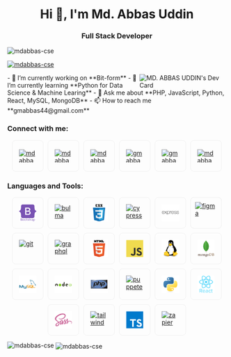 <h1 align="center">Hi 👋, I'm Md. Abbas Uddin</h1>
<h3 align="center">Full Stack Developer</h3>


<p align="left"> <img
    src="https://komarev.com/ghpvc/?username=mdabbas-cse&label=Profile%20views&color=0e75b6&style=flat"
    alt="mdabbas-cse" /> </p>
    
<p align="left"> <a href="https://github.com/ryo-ma/github-profile-trophy"><img
      src="https://github-profile-trophy.vercel.app/?username=mdabbas-cse" alt="mdabbas-cse" /></a> </p>
      <a  href="https://app.daily.dev/mdabbas_cse"><img align="right" src="https://api.daily.dev/devcards/e5560d551e0d41028b98cf262b8bc1df.png?r=huo" width="200" alt="MD. ABBAS UDDIN's Dev Card"/></a>
- 🔭 I’m currently working on **Bit-form**
- 🌱 I’m currently learning **Python for Data Science & Machine Learing**
- 💬 Ask me about **PHP, JavaScript, Python, React, MySQL, MongoDB**
- 📫 How to reach me **gmabbas44@gmail.com**
<h3 align="left">Connect with me:</h3>
<p align="left" style="display: flex;
gap: 10px;
flex-direction: row;
flex-wrap: wrap;
justify-content: center;
align-items: center;">
  <a style="display: flex;
    flex-direction: column;
    align-items: center;
    justify-content: center;
    gap: 10px;
    width: 50px;
    height: 50px;
    border: 1px solid #f0f0f0;
    border-radius: 8px;
    padding: 10px;
    transition: .5s all ease;" href="https://codepen.io/mdabbas-cse" target="_blank"><img align="center"
      src="https://raw.githubusercontent.com/rahuldkjain/github-profile-readme-generator/master/src/images/icons/Social/codepen.svg"
      alt="mdabbas-cse" height="30" width="40" /></a>
  <a style="display: flex;
    flex-direction: column;
    align-items: center;
    justify-content: center;
    gap: 10px;
    width: 50px;
    height: 50px;
    border: 1px solid #f0f0f0;
    border-radius: 8px;
    padding: 10px;
    transition: .5s all ease;" href="https://linkedin.com/in/mdabbascse" target="_blank"><img align="center"
      src="https://raw.githubusercontent.com/rahuldkjain/github-profile-readme-generator/master/src/images/icons/Social/linked-in-alt.svg"
      alt="mdabbascse" height="30" width="40" /></a>
  <a style="display: flex;
    flex-direction: column;
    align-items: center;
    justify-content: center;
    gap: 10px;
    width: 50px;
    height: 50px;
    border: 1px solid #f0f0f0;
    border-radius: 8px;
    padding: 10px;
    transition: .5s all ease;" href="https://codesandbox.com/mdabbas-cse" target="_blank"><img align="center"
      src="https://raw.githubusercontent.com/rahuldkjain/github-profile-readme-generator/master/src/images/icons/Social/codesandbox.svg"
      alt="mdabbas-cse" height="30" width="40" /></a>
  <a style="display: flex;
    flex-direction: column;
    align-items: center;
    justify-content: center;
    gap: 10px;
    width: 50px;
    height: 50px;
    border: 1px solid #f0f0f0;
    border-radius: 8px;
    padding: 10px;
    transition: .5s all ease;" href="https://fb.com/gmabbas12125" target="_blank"><img align="center"
      src="https://raw.githubusercontent.com/rahuldkjain/github-profile-readme-generator/master/src/images/icons/Social/facebook.svg"
      alt="gmabbas12125" height="30" width="40" /></a>
  <a style="display: flex;
    flex-direction: column;
    align-items: center;
    justify-content: center;
    gap: 10px;
    width: 50px;
    height: 50px;
    border: 1px solid #f0f0f0;
    border-radius: 8px;
    padding: 10px;
    transition: .5s all ease;" href="https://www.hackerrank.com/gmabbas44" target="_blank"><img align="center"
      src="https://raw.githubusercontent.com/rahuldkjain/github-profile-readme-generator/master/src/images/icons/Social/hackerrank.svg"
      alt="gmabbas44" height="30" width="40" /></a>
  <a style="display: flex;
    flex-direction: column;
    align-items: center;
    justify-content: center;
    gap: 10px;
    width: 50px;
    height: 50px;
    border: 1px solid #f0f0f0;
    border-radius: 8px;
    padding: 10px;
    transition: .5s all ease;" href="https://www.leetcode.com/mdabbascse" target="_blank"><img align="center"
      src="https://raw.githubusercontent.com/rahuldkjain/github-profile-readme-generator/master/src/images/icons/Social/leet-code.svg"
      alt="mdabbascse" height="30" width="40" /></a>
</p>
<h3 align="left">Languages and Tools:</h3>
<p align="left" style="display: flex;
    gap: 10px;
    flex-direction: row;
    flex-wrap: wrap;
    justify-content: center;
    align-items: center;">
  <a style="display: flex;
    flex-direction: column;
    align-items: center;
    justify-content: center;
    gap: 10px;
    width: 50px;
    height: 50px;
    border: 1px solid #f0f0f0;
    border-radius: 8px;
    padding: 10px;
    transition: .5s all ease;" href="https://getbootstrap.com" target="_blank" rel="noreferrer">
    <img src="https://raw.githubusercontent.com/devicons/devicon/master/icons/bootstrap/bootstrap-plain-wordmark.svg"
      alt="bootstrap" width="40" height="40" /> </a>
  <a style="display: flex;
    flex-direction: column;
    align-items: center;
    justify-content: center;
    gap: 10px;
    width: 50px;
    height: 50px;
    border: 1px solid #f0f0f0;
    border-radius: 8px;
    padding: 10px;
    transition: .5s all ease;" href="https://bulma.io/" target="_blank" rel="noreferrer"> <img
      src="https://raw.githubusercontent.com/gilbarbara/logos/804dc257b59e144eaca5bc6ffd16949752c6f789/logos/bulma.svg"
      alt="bulma" width="40" height="40" /> </a> <a style="display: flex;
    flex-direction: column;
    align-items: center;
    justify-content: center;
    gap: 10px;
    width: 50px;
    height: 50px;
    border: 1px solid #f0f0f0;
    border-radius: 8px;
    padding: 10px;
    transition: .5s all ease;" href="https://www.w3schools.com/css/" target="_blank" rel="noreferrer">
    <img src="https://raw.githubusercontent.com/devicons/devicon/master/icons/css3/css3-original-wordmark.svg"
      alt="css3" width="40" height="40" /> </a> <a style="display: flex;
    flex-direction: column;
    align-items: center;
    justify-content: center;
    gap: 10px;
    width: 50px;
    height: 50px;
    border: 1px solid #f0f0f0;
    border-radius: 8px;
    padding: 10px;
    transition: .5s all ease;" href="https://www.cypress.io" target="_blank" rel="noreferrer"> <img
      src="https://raw.githubusercontent.com/simple-icons/simple-icons/6e46ec1fc23b60c8fd0d2f2ff46db82e16dbd75f/icons/cypress.svg"
      alt="cypress" width="40" height="40" /> </a> <a style="display: flex;
    flex-direction: column;
    align-items: center;
    justify-content: center;
    gap: 10px;
    width: 50px;
    height: 50px;
    border: 1px solid #f0f0f0;
    border-radius: 8px;
    padding: 10px;
    transition: .5s all ease;" href="https://expressjs.com" target="_blank" rel="noreferrer">
    <img src="https://raw.githubusercontent.com/devicons/devicon/master/icons/express/express-original-wordmark.svg"
      alt="express" width="40" height="40" /> </a> <a style="display: flex;
    flex-direction: column;
    align-items: center;
    justify-content: center;
    gap: 10px;
    width: 50px;
    height: 50px;
    border: 1px solid #f0f0f0;
    border-radius: 8px;
    padding: 10px;
    transition: .5s all ease;" href="https://www.figma.com/" target="_blank" rel="noreferrer">
    <img style="display: flex;
    flex-direction: column;
    align-items: center;
    justify-content: center;
    gap: 10px;
    width: 50px;
    height: 50px;
    border: 1px solid #f0f0f0;
    border-radius: 8px;
    padding: 10px;
    transition: .5s all ease;" src="https://www.vectorlogo.zone/logos/figma/figma-icon.svg" alt="figma" width="40"
      height="40" /> </a> <a style="display: flex;
      flex-direction: column;
      align-items: center;
      justify-content: center;
      gap: 10px;
      width: 50px;
      height: 50px;
      border: 1px solid #f0f0f0;
      border-radius: 8px;
      padding: 10px;
      transition: .5s all ease;" href="https://git-scm.com/" target="_blank" rel="noreferrer"> <img
      src="https://www.vectorlogo.zone/logos/git-scm/git-scm-icon.svg" alt="git" width="40" height="40" /> </a> <a
    style="display: flex;
      flex-direction: column;
      align-items: center;
      justify-content: center;
      gap: 10px;
      width: 50px;
      height: 50px;
      border: 1px solid #f0f0f0;
      border-radius: 8px;
      padding: 10px;
      transition: .5s all ease;" href="https://graphql.org" target="_blank" rel="noreferrer"> <img
      src="https://www.vectorlogo.zone/logos/graphql/graphql-icon.svg" alt="graphql" width="40" height="40" /> </a> <a
    style="display: flex;
      flex-direction: column;
      align-items: center;
      justify-content: center;
      gap: 10px;
      width: 50px;
      height: 50px;
      border: 1px solid #f0f0f0;
      border-radius: 8px;
      padding: 10px;
      transition: .5s all ease;" href="https://www.w3.org/html/" target="_blank" rel="noreferrer"> <img
      src="https://raw.githubusercontent.com/devicons/devicon/master/icons/html5/html5-original-wordmark.svg"
      alt="html5" width="40" height="40" /> </a> <a style="display: flex;
    flex-direction: column;
    align-items: center;
    justify-content: center;
    gap: 10px;
    width: 50px;
    height: 50px;
    border: 1px solid #f0f0f0;
    border-radius: 8px;
    padding: 10px;
    transition: .5s all ease;" href="https://developer.mozilla.org/en-US/docs/Web/JavaScript" target="_blank"
    rel="noreferrer"> <img
      src="https://raw.githubusercontent.com/devicons/devicon/master/icons/javascript/javascript-original.svg"
      alt="javascript" width="40" height="40" /> </a> <a style="display: flex;
    flex-direction: column;
    align-items: center;
    justify-content: center;
    gap: 10px;
    width: 50px;
    height: 50px;
    border: 1px solid #f0f0f0;
    border-radius: 8px;
    padding: 10px;
    transition: .5s all ease;" href="https://www.linux.org/" target="_blank" rel="noreferrer">
    <img src="https://raw.githubusercontent.com/devicons/devicon/master/icons/linux/linux-original.svg" alt="linux"
      width="40" height="40" /> </a> <a style="display: flex;
    flex-direction: column;
    align-items: center;
    justify-content: center;
    gap: 10px;
    width: 50px;
    height: 50px;
    border: 1px solid #f0f0f0;
    border-radius: 8px;
    padding: 10px;
    transition: .5s all ease;" href="https://www.mongodb.com/" target="_blank" rel="noreferrer"> <img
      src="https://raw.githubusercontent.com/devicons/devicon/master/icons/mongodb/mongodb-original-wordmark.svg"
      alt="mongodb" width="40" height="40" /> </a> <a style="display: flex;
    flex-direction: column;
    align-items: center;
    justify-content: center;
    gap: 10px;
    width: 50px;
    height: 50px;
    border: 1px solid #f0f0f0;
    border-radius: 8px;
    padding: 10px;
    transition: .5s all ease;" href="https://www.mysql.com/" target="_blank" rel="noreferrer">
    <img src="https://raw.githubusercontent.com/devicons/devicon/master/icons/mysql/mysql-original-wordmark.svg"
      alt="mysql" width="40" height="40" /> </a> <a style="display: flex;
    flex-direction: column;
    align-items: center;
    justify-content: center;
    gap: 10px;
    width: 50px;
    height: 50px;
    border: 1px solid #f0f0f0;
    border-radius: 8px;
    padding: 10px;
    transition: .5s all ease;" href="https://nodejs.org" target="_blank" rel="noreferrer"> <img
      src="https://raw.githubusercontent.com/devicons/devicon/master/icons/nodejs/nodejs-original-wordmark.svg"
      alt="nodejs" width="40" height="40" /> </a> <a style="display: flex;
    flex-direction: column;
    align-items: center;
    justify-content: center;
    gap: 10px;
    width: 50px;
    height: 50px;
    border: 1px solid #f0f0f0;
    border-radius: 8px;
    padding: 10px;
    transition: .5s all ease;" href="https://www.php.net" target="_blank" rel="noreferrer"> <img
      src="https://raw.githubusercontent.com/devicons/devicon/master/icons/php/php-original.svg" alt="php" width="40"
      height="40" /> </a> <a style="display: flex;
    flex-direction: column;
    align-items: center;
    justify-content: center;
    gap: 10px;
    width: 50px;
    height: 50px;
    border: 1px solid #f0f0f0;
    border-radius: 8px;
    padding: 10px;
    transition: .5s all ease;" href="https://github.com/puppeteer/puppeteer" target="_blank" rel="noreferrer"> <img
      src="https://www.vectorlogo.zone/logos/pptrdev/pptrdev-official.svg" alt="puppeteer" width="40" height="40" />
  </a> <a style="display: flex;
    flex-direction: column;
    align-items: center;
    justify-content: center;
    gap: 10px;
    width: 50px;
    height: 50px;
    border: 1px solid #f0f0f0;
    border-radius: 8px;
    padding: 10px;
    transition: .5s all ease;" href="https://www.python.org" target="_blank" rel="noreferrer"> <img
      src="https://raw.githubusercontent.com/devicons/devicon/master/icons/python/python-original.svg" alt="python"
      width="40" height="40" /> </a> <a style="display: flex;
    flex-direction: column;
    align-items: center;
    justify-content: center;
    gap: 10px;
    width: 50px;
    height: 50px;
    border: 1px solid #f0f0f0;
    border-radius: 8px;
    padding: 10px;
    transition: .5s all ease;" href="https://reactjs.org/" target="_blank" rel="noreferrer"> <img
      src="https://raw.githubusercontent.com/devicons/devicon/master/icons/react/react-original-wordmark.svg"
      alt="react" width="40" height="40" /> </a> <a style="display: flex;
    flex-direction: column;
    align-items: center;
    justify-content: center;
    gap: 10px;
    width: 50px;
    height: 50px;
    border: 1px solid #f0f0f0;
    border-radius: 8px;
    padding: 10px;
    transition: .5s all ease;" href="https://sass-lang.com" target="_blank" rel="noreferrer"> <img
      src="https://raw.githubusercontent.com/devicons/devicon/master/icons/sass/sass-original.svg" alt="sass" width="40"
      height="40" /> </a> <a style="display: flex;
    flex-direction: column;
    align-items: center;
    justify-content: center;
    gap: 10px;
    width: 50px;
    height: 50px;
    border: 1px solid #f0f0f0;
    border-radius: 8px;
    padding: 10px;
    transition: .5s all ease;" href="https://tailwindcss.com/" target="_blank" rel="noreferrer"> <img
      src="https://www.vectorlogo.zone/logos/tailwindcss/tailwindcss-icon.svg" alt="tailwind" width="40" height="40" />
  </a> <a style="display: flex;
    flex-direction: column;
    align-items: center;
    justify-content: center;
    gap: 10px;
    width: 50px;
    height: 50px;
    border: 1px solid #f0f0f0;
    border-radius: 8px;
    padding: 10px;
    transition: .5s all ease;" href="https://www.typescriptlang.org/" target="_blank" rel="noreferrer"> <img
      src="https://raw.githubusercontent.com/devicons/devicon/master/icons/typescript/typescript-original.svg"
      alt="typescript" width="40" height="40" /> </a> <a style="display: flex;
    flex-direction: column;
    align-items: center;
    justify-content: center;
    gap: 10px;
    width: 50px;
    height: 50px;
    border: 1px solid #f0f0f0;
    border-radius: 8px;
    padding: 10px;
    transition: .5s all ease;" href="https://zapier.com" target="_blank" rel="noreferrer">
    <img src="https://www.vectorlogo.zone/logos/zapier/zapier-icon.svg" alt="zapier" width="40" height="40" /> </a>
</p>



<p><img align="left"
    src="https://github-readme-stats.vercel.app/api/top-langs?username=mdabbas-cse&show_icons=true&locale=en&layout=compact"
    alt="mdabbas-cse" /></p>
<p>&nbsp;<img align="center"
    src="https://github-readme-stats.vercel.app/api?username=mdabbas-cse&show_icons=true&locale=en" alt="mdabbas-cse" />
</p>
